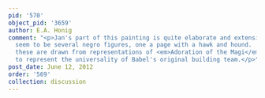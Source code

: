 ```yaml
---
pid: '570'
object_pid: '3659'
author: E.A. Honig
comment: "<p>Jan's part of this painting is quite elaborate and extensive.  There
  seem to be several negro figures, one a page with a hawk and hound.  I suppose that
  these are drawn from representations of <em>Adoration of the Magi</em> and are here
  to represent the universality of Babel's original building team.</p>"
post_date: June 12, 2012
order: '569'
collection: discussion
---
```

